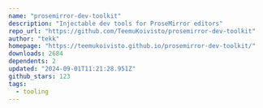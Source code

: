 ```yaml
---
name: "prosemirror-dev-toolkit"
description: "Injectable dev tools for ProseMirror editors"
repo_url: "https://github.com/TeemuKoivisto/prosemirror-dev-toolkit"
author: "tekk"
homepage: "https://teemukoivisto.github.io/prosemirror-dev-toolkit/"
downloads: 2684
dependents: 2
updated: "2024-09-01T11:21:28.951Z"
github_stars: 123
tags: 
  - tooling
---
```

